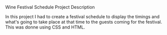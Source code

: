 Wine Festival Schedule Project Description

In this project I had to create a festival schedule to display the timings and what's going to take place at that time to the guests coming for the festival.
This was donne using CSS and HTML.
